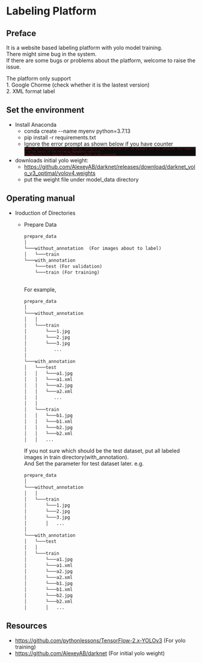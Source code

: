 # Labeling Platform

## Preface
It is a website based labeling platform with yolo model training.  
There might sime bug in the system.  
If there are some bugs or problems about the platform, welcome to raise the issue.  

The platform only support  
	1. Google Chorme (check whether it is the lastest version)  
	2. XML format label  

## Set the environment
+ Install Anaconda
	- conda create --name myenv python=3.7.13
	- pip install -r requirements.txt
	- Ignore the error prompt as shown below if you have counter
	![alt text](https://github.com/yui0303/labeling_platform/blob/main/src/version_error.jpg?raw=true)
+ downloads initial yolo weight:
	- https://github.com/AlexeyAB/darknet/releases/download/darknet_yolo_v3_optimal/yolov4.weights
	- put the weight file under model_data directory

## Operating manual
+ Iroduction of Directories
	- Prepare Data
		```
		prepare_data
		│
		└───without_annotation	(For images about to label) 
		│   └───train
		└───with_annotation
			└───test (For validation)
			└───train (For training)
			
		```
		For example, 
		```
		prepare_data
		│
		└───without_annotation
		│   │   
		│   └───train
		│   	└───1.jpg
		│   	└───2.jpg
		│   	└───3.jpg
		│          ...
		│
		└───with_annotation  
		│	└───test
		│	│	└───a1.jpg
		│	│	└───a1.xml
		│	│	└───a2.jpg
		│	│	└───a2.xml
		│   │      ...
		│   │   
		│	└───train
		│	│	└───b1.jpg
		│	│	└───b1.xml
		│	│	└───b2.jpg
		│	│	└───b2.xml
		│   │   ...
		```
		
		If you not sure which should be the test dataset, put all labeled images in train directory(with_annotation).  
		And Set the parameter for test dataset later.
		e.g.
		```
		prepare_data
		│
		└───without_annotation
		│   │   
		│   └───train
		│   	└───1.jpg
		│   	└───2.jpg
		│   	└───3.jpg
		│       │   ...
		│
		└───with_annotation  
		│	└───test
		│	│  
		│	└───train
		│		└───a1.jpg
		│		└───a1.xml
		│		└───a2.jpg
		│		└───a2.xml
		│		└───b1.jpg
		│		└───b1.xml
		│		└───b2.jpg
		│		└───b2.xml
		│     	│   ...
		```
	
## Resources
+ https://github.com/pythonlessons/TensorFlow-2.x-YOLOv3 (For yolo training)
+ https://github.com/AlexeyAB/darknet (For initial yolo weight)